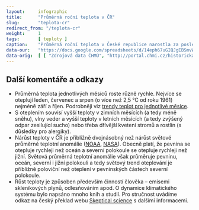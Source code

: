```yaml
---
layout:     infographic
title:      "Průměrná roční teplota v ČR"
slug:       "teplota-cr"
redirect_from: "/teplota-cr"
weight:     1
tags:       [ teploty ]
caption:    "Průměrná roční teplota v České republice narostla za posledních 60 let o 2 °C."
data-our:   "https://docs.google.com/spreadsheets/d/14eph67uGIQJgEBSmvWAufdRY49sI3JFq9G9_lH8G7h4/edit?usp=sharing"
data-orig:	[ [ "Zdrojová data ČHMÚ", "http://portal.chmi.cz/historicka-data/pocasi/uzemni-teploty" ] ]
---
```


## Další komentáře a odkazy

* Průměrná teplota jednotlivých měsíců roste různě rychle. Nejvíce se oteplují leden, červenec a srpen (o více než 2,5 °C od roku 1961) nejméně září a říjen. Podrobněji viz [trendy teplot pro jednotlivé měsíce](/infografiky/trend-teplot-cr).
* S oteplením souvisí vyšší teploty v zimních měsících (a tedy méně sněhu), vlny veder a vyšší teploty v letních měsících (a tedy zvýšený odpar zesilující sucho) nebo třeba dřívější kvetení stromů a rostlin (s důsledky pro alergiky).
* Nárůst teploty v ČR je přibližně dvojnásobný než nárůst světové průměrné teplotní anomálie ([NOAA](https://www.climate.gov/maps-data/dataset/global-temperature-anomalies-graphing-tool), [NASA](https://earthobservatory.nasa.gov/world-of-change/DecadalTemp)). Obecně platí, že pevnina se otepluje rychleji než oceán a severní polokoule se otepluje rychleji než jižní. Světová průměrná teplotní anomálie však průměruje pevninu, oceán, severní i jižní polokouli a tedy světový trend oteplování je přibližně poloviční než oteplení v pevninských částech severní polokoule.  
* Růst teploty je způsoben především činností člověka – emisemi skleníkových plynů, odlesňováním apod. O dynamice klimatického systému bylo napsáno mnoho knih a studií. Pro stručnost uvádíme odkaz na český překlad webu [Skeptical science](https://skepticalscience.com/translation.php?lang=1) s dalšími informacemi.
